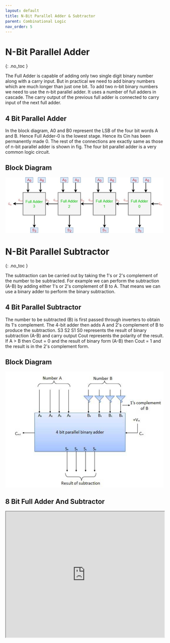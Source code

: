 ```yaml
---
layout: default
title: N-Bit Parallel Adder & Subtractor
parent: Combinational Logic
nav_order: 5
---
```



# N-Bit Parallel Adder
{: .no_toc }

The Full Adder is capable of adding only two single digit binary number along with a carry input. 
But in practical we need to add binary numbers which are much longer than just one bit. To add two n-bit binary numbers we need to use the n-bit parallel adder. 
It uses a number of full adders in cascade. 
The carry output of the previous full adder is connected to carry input of the next full adder.

## 4 Bit Parallel Adder
In the block diagram, A0 and B0 represent the LSB of the four bit words A and B. 
Hence Full Adder-0 is the lowest stage. 
Hence its Cin has been permanently made 0. 
The rest of the connections are exactly same as those of n-bit parallel adder is shown in fig. The four bit parallel adder is a very common logic circuit.

## Block Diagram

<div style="text-align:center"><img src="../../assets/images/fourbitadder_blockdiagram.jpg" /></div>


# N-Bit Parallel Subtractor
{: .no_toc }

The subtraction can be carried out by taking the 1's or 2's complement of the number to be subtracted. 
For example we can perform the subtraction (A-B) by adding either 1's or 2's complement of B to A. 
That means we can use a binary adder to perform the binary subtraction.


## 4 Bit Parallel Subtractor
The number to be subtracted (B) is first passed through inverters to obtain its 1's complement. 
The 4-bit adder then adds A and 2's complement of B to produce the subtraction. 
S3 S2 S1 S0 represents the result of binary subtraction (A-B) and carry output Cout represents the polarity of the result. 
If A > B then Cout = 0 and the result of binary form (A-B) then Cout = 1 and the result is in the 2's complement form.


## Block Diagram

<div style="text-align:center"><img src="../../assets/images/fourbitsubstractor_blockdiagram.jpg" /></div>


## 8 Bit Full Adder And Subtractor   
<iframe width="100%" height="400px" src="https://circuitverse.org/simulator/embed/2018" id="projectPreview" scrolling="no" webkitAllowFullScreen mozAllowFullScreen allowFullScreen> </iframe>
